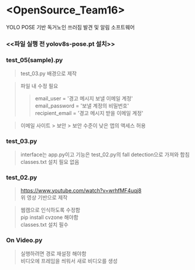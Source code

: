 # <OpenSource_Team16><br/>
YOLO POSE 기반 독거노인 쓰러짐 발견 및 알림 소프트웨어
<br/>

### <<파일 실행 전 yolov8s-pose.pt 설치>> 

### test_05(sample).py
> test_03.py 배경으로 제작

> 파일 내 수정 필요
> > email_user = '경고 메시지 보낼 이메일 계정'<br/>
> > email_password = '보낼 계정의 비밀번호'<br/>
> > recipient_email = '경고 메시지 받을 이메일 계정'

> 이메일 사이트 > 보안 > 보안 수준이 낮은 앱의 액세스 허용

### test_03.py
> interface는 app.py이고 기능은 test_02.py의 fall detection으로 가져와 합침<br/>
> classes.txt 설치 필요 없음<br/>

### test_02.py
> https://www.youtube.com/watch?v=wrhfMF4uqj8<br/>
> 위 영상 기반으로 제작

> 웹캠으로 인식하도록 수정함<br/>
> pip install cvzone 해야함<br/>
> classes.txt 설치 필수<br/>

### On Video.py
> 실행하려면 경로 재설정 해야함<br/>
> 비디오에 프레임을 씌워서 새로 비디오를 생성<br/>
